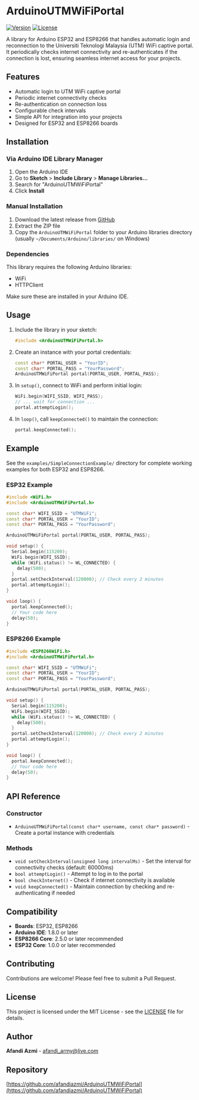 # ArduinoUTMWiFiPortal

[![Version](https://img.shields.io/badge/version-1.0.0-blue.svg)](https://github.com/afandiazmi/ArduinoUTMWiFiPortal)
[![License](https://img.shields.io/badge/license-MIT-green.svg)](LICENSE)

A library for Arduino ESP32 and ESP8266 that handles automatic login and reconnection to the Universiti Teknologi Malaysia (UTM) WiFi captive portal. It periodically checks internet connectivity and re-authenticates if the connection is lost, ensuring seamless internet access for your projects.

## Features

- Automatic login to UTM WiFi captive portal
- Periodic internet connectivity checks
- Re-authentication on connection loss
- Configurable check intervals
- Simple API for integration into your projects
- Designed for ESP32 and ESP8266 boards

## Installation

### Via Arduino IDE Library Manager

1. Open the Arduino IDE
2. Go to **Sketch** > **Include Library** > **Manage Libraries...**
3. Search for "ArduinoUTMWiFiPortal"
4. Click **Install**

### Manual Installation

1. Download the latest release from [GitHub](https://github.com/afandiazmi/ArduinoUTMWiFiPortal/releases)
2. Extract the ZIP file
3. Copy the `ArduinoUTMWiFiPortal` folder to your Arduino libraries directory (usually `~/Documents/Arduino/libraries/` on Windows)

### Dependencies

This library requires the following Arduino libraries:

- WiFi
- HTTPClient

Make sure these are installed in your Arduino IDE.

## Usage

1. Include the library in your sketch:

   ```cpp
   #include <ArduinoUTMWiFiPortal.h>
   ```

2. Create an instance with your portal credentials:

   ```cpp
   const char* PORTAL_USER = "YourID";
   const char* PORTAL_PASS = "YourPassword";
   ArduinoUTMWiFiPortal portal(PORTAL_USER, PORTAL_PASS);
   ```

3. In `setup()`, connect to WiFi and perform initial login:

   ```cpp
   WiFi.begin(WIFI_SSID, WIFI_PASS);
   // ... wait for connection ...
   portal.attemptLogin();
   ```

4. In `loop()`, call `keepConnected()` to maintain the connection:
   ```cpp
   portal.keepConnected();
   ```

## Example

See the `examples/SimpleConnectionExample/` directory for complete working examples for both ESP32 and ESP8266.

### ESP32 Example

```cpp
#include <WiFi.h>
#include <ArduinoUTMWiFiPortal.h>

const char* WIFI_SSID = "UTMWiFi";
const char* PORTAL_USER = "YourID";
const char* PORTAL_PASS = "YourPassword";

ArduinoUTMWiFiPortal portal(PORTAL_USER, PORTAL_PASS);

void setup() {
  Serial.begin(115200);
  WiFi.begin(WIFI_SSID);
  while (WiFi.status() != WL_CONNECTED) {
    delay(500);
  }
  portal.setCheckInterval(120000); // Check every 2 minutes
  portal.attemptLogin();
}

void loop() {
  portal.keepConnected();
  // Your code here
  delay(50);
}
```

### ESP8266 Example

```cpp
#include <ESP8266WiFi.h>
#include <ArduinoUTMWiFiPortal.h>

const char* WIFI_SSID = "UTMWiFi";
const char* PORTAL_USER = "YourID";
const char* PORTAL_PASS = "YourPassword";

ArduinoUTMWiFiPortal portal(PORTAL_USER, PORTAL_PASS);

void setup() {
  Serial.begin(115200);
  WiFi.begin(WIFI_SSID);
  while (WiFi.status() != WL_CONNECTED) {
    delay(500);
  }
  portal.setCheckInterval(120000); // Check every 2 minutes
  portal.attemptLogin();
}

void loop() {
  portal.keepConnected();
  // Your code here
  delay(50);
}
```

## API Reference

### Constructor

- `ArduinoUTMWiFiPortal(const char* username, const char* password)` - Create a portal instance with credentials

### Methods

- `void setCheckInterval(unsigned long intervalMs)` - Set the interval for connectivity checks (default: 60000ms)
- `bool attemptLogin()` - Attempt to log in to the portal
- `bool checkInternet()` - Check if internet connectivity is available
- `void keepConnected()` - Maintain connection by checking and re-authenticating if needed

## Compatibility

- **Boards**: ESP32, ESP8266
- **Arduino IDE**: 1.8.0 or later
- **ESP8266 Core**: 2.5.0 or later recommended
- **ESP32 Core**: 1.0.0 or later recommended

## Contributing

Contributions are welcome! Please feel free to submit a Pull Request.

## License

This project is licensed under the MIT License - see the [LICENSE](LICENSE) file for details.

## Author

**Afandi Azmi** - [afandi_army@live.com](mailto:afandi_army@live.com)

## Repository

[https://github.com/afandiazmi/ArduinoUTMWiFiPortal](https://github.com/afandiazmi/ArduinoUTMWiFiPortal)
